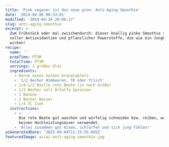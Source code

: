 ```yaml
---
title: 'Pink veganer ist das neue grün: Anti-Aging Smoothie'
date: '2014-04-06 08:33:01'
modified: '2014-04-26 20:06:17'
slug: anti-aging-smoothie
excerpt: >-
  Zum Frühstück oder mal zwischendurch: dieser knallig pinke Smoothie steckt
  voller Antioxidantien und pflanzlicher Powerstoffe, die wie ein Jungbrunnen
  wirken!
recipe:
  name: ''
  prepTime: PT3M
  totalTime: PT3M
  servings: 1 großes Glas
  ingredients:
    - Kerne eines halben Granatapfels
    - '1/2 Becher Himbeeren, TK oder frisch'
    - 1/4-1/2 Knolle rote Beete (je nach Größe)
    - 1/2 Becher voll Alfalfa Sprossen
    - 1 Banane
    - 1 Becher Wasser
    - 1/4 TL Zimt
  instructions:
    - >-
      Die rote Beete gut waschen und würfelig schneiden bzw. reiben, wenn man
      keinen Hochleistungsmixer verwendet.
    - 'Alles zusammen gut mixen, schlürfen und sich jung fühlen!'
aiGeneratedDate: '2025-09-04T11:15:55.605Z'
featuredImage: ai/ai-anti-aging-smoothie.jpg
---
```


